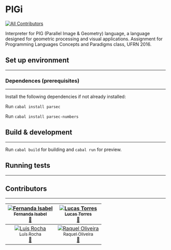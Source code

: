 # PIGi
[![All Contributors](https://img.shields.io/badge/all_contributors-4-orange.svg?style=flat-square)](#contributors)

Interpreter for PIG (Parallel Image &amp; Geometry) language, a language designed for geometric processing and visual applications. Assignment for Programming Languages Concepts and Paradigms class, UFRN 2016.

## Set up environment ##
------------------------


### Dependences (prerequisites) ###
------------------------------------
Install the following dependencies if not already installed:

Run `cabal install parsec`

Run `cabal install parsec-numbers`

## Build & development ##
--------------------------

Run `cabal build` for building and `cabal run` for preview.

## Running tests ##
-------------------

## Contributors ##
--------------------------------

<!-- Contributors table START -->
| [![Fernanda Isabel](https://avatars.githubusercontent.com/feisabel?s=80)<br /><sub>Fernanda Isabel</sub>](http://kentcdodds.com)<br />[👀](https://github.com/luisclaudio26/PIGi/commits?author=feisabel) | [![Lucas Torres](https://avatars.githubusercontent.com/ltrr?s=100)<br /><sub>Lucas Torres</sub>](http://bogas04.github.io)<br />[👀](https://github.com/luisclaudio26/PIGi/commits?author=ltrr)  | 
| :---: | :---: |
| [![Luis Rocha](https://avatars.githubusercontent.com/luisclaudio26?s=100)<br /><sub>Luís Rocha</sub>](http://github.com/frigginglorious)<br />[👀](https://github.com/luisclaudio26/PIGi/commits?author=luisclaudio26) | [![Raquel Oliveira](https://avatars.githubusercontent.com/raquel-oliveira?s=100)<br /><sub>Raquel Oliveira</sub>](https://github.com/mbad0la)<br />[👀](https://github.com/luisclaudio26/PIGi/commits?author=raquel-oliveira) |
<!-- Contributors table END -->

